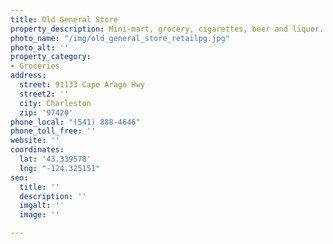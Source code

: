 ```yaml
---
title: Old General Store
property_description: Mini-mart, grocery, cigarettes, beer and liquor. Open daily.
photo_name: "/img/old_general_store_retailpg.jpg"
photo_alt: ''
property_category:
- Groceries
address:
  street: 91133 Cape Arago Hwy
  street2: ''
  city: Charleston
  zip: '97420'
phone_local: "(541) 888-4646"
phone_toll_free: ''
website: ''
coordinates:
  lat: '43.339578'
  lng: "-124.325151"
seo:
  title: ''
  description: ''
  imgalt: ''
  image: ''

---
```

